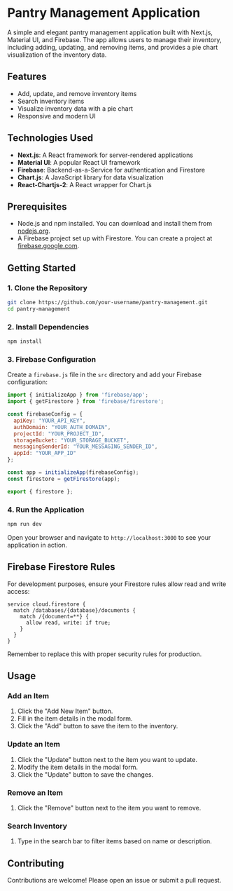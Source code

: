 # Pantry Management Application

A simple and elegant pantry management application built with Next.js, Material UI, and Firebase. The app allows users to manage their inventory, including adding, updating, and removing items, and provides a pie chart visualization of the inventory data.

## Features

- Add, update, and remove inventory items
- Search inventory items
- Visualize inventory data with a pie chart
- Responsive and modern UI

## Technologies Used

- **Next.js**: A React framework for server-rendered applications
- **Material UI**: A popular React UI framework
- **Firebase**: Backend-as-a-Service for authentication and Firestore
- **Chart.js**: A JavaScript library for data visualization
- **React-Chartjs-2**: A React wrapper for Chart.js

## Prerequisites

- Node.js and npm installed. You can download and install them from [nodejs.org](https://nodejs.org/).
- A Firebase project set up with Firestore. You can create a project at [firebase.google.com](https://firebase.google.com/).

## Getting Started

### 1. Clone the Repository

```sh
git clone https://github.com/your-username/pantry-management.git
cd pantry-management
```

### 2. Install Dependencies

```sh
npm install
```

### 3. Firebase Configuration

Create a `firebase.js` file in the `src` directory and add your Firebase configuration:

```js
import { initializeApp } from 'firebase/app';
import { getFirestore } from 'firebase/firestore';

const firebaseConfig = {
  apiKey: "YOUR_API_KEY",
  authDomain: "YOUR_AUTH_DOMAIN",
  projectId: "YOUR_PROJECT_ID",
  storageBucket: "YOUR_STORAGE_BUCKET",
  messagingSenderId: "YOUR_MESSAGING_SENDER_ID",
  appId: "YOUR_APP_ID"
};

const app = initializeApp(firebaseConfig);
const firestore = getFirestore(app);

export { firestore };
```

### 4. Run the Application

```sh
npm run dev
```

Open your browser and navigate to `http://localhost:3000` to see your application in action.

## Firebase Firestore Rules

For development purposes, ensure your Firestore rules allow read and write access:

```plaintext
service cloud.firestore {
  match /databases/{database}/documents {
    match /{document=**} {
      allow read, write: if true;
    }
  }
}
```

Remember to replace this with proper security rules for production.

## Usage

### Add an Item

1. Click the "Add New Item" button.
2. Fill in the item details in the modal form.
3. Click the "Add" button to save the item to the inventory.

### Update an Item

1. Click the "Update" button next to the item you want to update.
2. Modify the item details in the modal form.
3. Click the "Update" button to save the changes.

### Remove an Item

1. Click the "Remove" button next to the item you want to remove.

### Search Inventory

1. Type in the search bar to filter items based on name or description.

## Contributing

Contributions are welcome! Please open an issue or submit a pull request.




